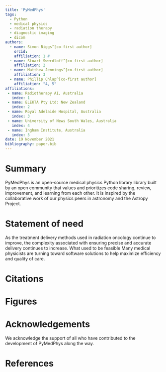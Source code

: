 ```yaml
---
title: 'PyMedPhys'
tags:
  - Python
  - medical physics
  - radiation therapy
  - diagnostic imaging
  - dicom
authors:
  - name: Simon Biggs^[co-first author]
    orcid: 
    affiliation: 1 #
  - name: Stuart Swerdloff^[co-first author]
    affiliation: 2
  - name: Matthew Jennings^[co-first author]
    affiliation: 3
  - name: Phillip Chlap^[co-first author]
    affiliation: "4, 5"
affiliations:
 - name: Radiotherapy AI, Australia
   index: 1
 - name: ELEKTA Pty Ltd: New Zealand
   index: 2
 - name: Royal Adelaide Hospital, Australia
   index: 3
 - name: University of News South Wales, Australia
   index: 4
 - name: Ingham Institute, Australia
   index: 5
date: 19 November 2021
bibliography: paper.bib
---
```


# Summary

PyMedPhys is an open-source medical physics Python library library built by an
open community that values and prioritizes code sharing, review, improvement, and
learning from each other. It is inspired by the collaborative work of our physics
peers in astronomy and the Astropy Project.

# Statement of need

As the treatment delivery methods used in radiation oncology continue to improve,
the complexity associated with ensuring precise and accurate delivery continues to
increase. What used to be feasible Many medical physicists are turning toward software solutions to help
maximize efficiency and quality of care. 

# Citations

# Figures

# Acknowledgements

We acknowledge the support of all who have contributed to the development of PyMedPhys along the way. 

# References
